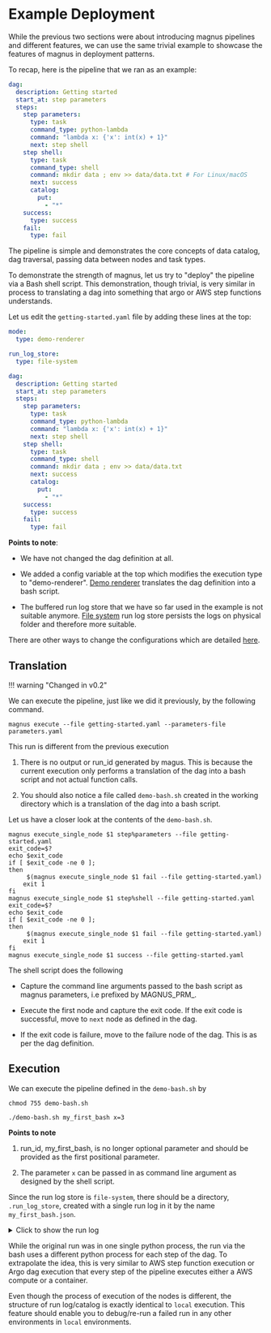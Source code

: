 # Example Deployment

While the previous two sections were about introducing magnus pipelines and different features, we can use the same
trivial example to showcase the features of magnus in deployment patterns.

To recap, here is the pipeline that we ran as an example:

``` yaml
dag:
  description: Getting started
  start_at: step parameters
  steps:
    step parameters:
      type: task
      command_type: python-lambda
      command: "lambda x: {'x': int(x) + 1}"
      next: step shell
    step shell:
      type: task
      command_type: shell
      command: mkdir data ; env >> data/data.txt # For Linux/macOS
      next: success
      catalog:
        put:
          - "*"
    success:
      type: success
    fail:
      type: fail
```

The pipeline is simple and demonstrates the core concepts of data catalog, dag traversal, passing data between
nodes and task types.

To demonstrate the strength of magnus, let us try to "deploy" the pipeline via a Bash shell script. This demonstration,
though trivial, is very similar in process to translating a dag into something that argo or AWS step functions
understands.

Let us edit the ```getting-started.yaml``` file by adding these lines at the top:

```yaml
mode:
  type: demo-renderer

run_log_store:
  type: file-system

dag:
  description: Getting started
  start_at: step parameters
  steps:
    step parameters:
      type: task
      command_type: python-lambda
      command: "lambda x: {'x': int(x) + 1}"
      next: step shell
    step shell:
      type: task
      command_type: shell
      command: mkdir data ; env >> data/data.txt
      next: success
      catalog:
        put:
          - "*"
    success:
      type: success
    fail:
      type: fail

```

**Points to note**:

- We have not changed the dag definition at all.

- We added a config variable at the top which modifies the execution type to "demo-renderer".
[Demo renderer](../../concepts/modes-implementations/demo-renderer) translates the dag definition into a bash script.

- The buffered run log store that we have so far used in the example is not suitable anymore.
[File system](../../concepts/run-log-implementations/file-system/) run log store persists the logs
on physical folder and therefore more suitable.

There are other ways to change the configurations which are detailed [here](../../concepts/configurations).

## Translation

!!! warning "Changed in v0.2"

We can execute the pipeline, just like we did it previously, by the following command.

```magnus execute --file getting-started.yaml --parameters-file parameters.yaml```

This run is different from the previous execution

1. There is no output or run_id generated by magus. This is because the current execution only performs a translation
of the dag into a bash script and not actual function calls.

2. You should also notice a file called ```demo-bash.sh``` created in the working directory which is a
translation of the dag into a bash script.


Let us have a closer look at the contents of the ```demo-bash.sh```.

```shell
magnus execute_single_node $1 step%parameters --file getting-started.yaml
exit_code=$?
echo $exit_code
if [ $exit_code -ne 0 ];
then
	 $(magnus execute_single_node $1 fail --file getting-started.yaml)
	exit 1
fi
magnus execute_single_node $1 step%shell --file getting-started.yaml
exit_code=$?
echo $exit_code
if [ $exit_code -ne 0 ];
then
	 $(magnus execute_single_node $1 fail --file getting-started.yaml)
	exit 1
fi
magnus execute_single_node $1 success --file getting-started.yaml
```

The shell script does the following

- Capture the command line arguments passed to the bash script as magnus parameters, i.e prefixed by MAGNUS_PRM_.

- Execute the first node and capture the exit code. If the exit code is successful, move to ```next``` node as defined
in the dag.

- If the exit code is failure, move to the failure node of the dag. This is as per the dag definition.

## Execution

We can execute the pipeline defined in the ```demo-bash.sh``` by

```shell
chmod 755 demo-bash.sh

./demo-bash.sh my_first_bash x=3
```

**Points to note**

1. run_id, my_first_bash, is no longer optional parameter and should be provided as the first positional parameter.

2. The parameter ```x``` can be passed in as command line argument as designed by the shell script.

Since the run log store is ```file-system```, there should be a directory, ```.run_log_store```, created with a single
run log in it by the name ```my_first_bash.json```.

<details>
  <summary>Click to show the run log</summary>

```json
{
    "run_id": "my_first_bash",
    "dag_hash": "ce0676d63e99c34848484f2df1744bab8d45e33a",
    "use_cached": false,
    "tag": null,
    "original_run_id": "",
    "status": "SUCCESS",
    "steps": {
        "step parameters": {
            "name": "step parameters",
            "internal_name": "step parameters",
            "status": "SUCCESS",
            "step_type": "task",
            "message": "",
            "mock": false,
            "code_identities": [
                {
                    "code_identifier": "493ae8c868fea18e50e6b6410f2c2290ab8d6734",
                    "code_identifier_type": "git",
                    "code_identifier_dependable": false,
                    "code_identifier_url": "<INTENTIONALLY REMOVED>",
                    "code_identifier_message": "<INTENTIONALLY REMOVED>"
                }
            ],
            "attempts": [
                {
                    "attempt_number": 0,
                    "start_time": "2022-01-19 08:23:46.720498",
                    "end_time": "2022-01-19 08:23:46.720987",
                    "duration": "0:00:00.000489",
                    "status": "SUCCESS",
                    "message": ""
                }
            ],
            "user_defined_metrics": {},
            "branches": {},
            "data_catalog": []
        },
        "step shell": {
            "name": "step shell",
            "internal_name": "step shell",
            "status": "SUCCESS",
            "step_type": "task",
            "message": "",
            "mock": false,
            "code_identities": [
                {
                    "code_identifier": "493ae8c868fea18e50e6b6410f2c2290ab8d6734",
                    "code_identifier_type": "git",
                    "code_identifier_dependable": false,
                    "code_identifier_url": "<INTENTIONALLY REMOVED>",
                    "code_identifier_message": "<INTENTIONALLY REMOVED>"
                }
            ],
            "attempts": [
                {
                    "attempt_number": 0,
                    "start_time": "2022-01-19 08:23:47.351849",
                    "end_time": "2022-01-19 08:23:47.377000",
                    "duration": "0:00:00.025151",
                    "status": "SUCCESS",
                    "message": ""
                }
            ],
            "user_defined_metrics": {},
            "branches": {},
            "data_catalog": [
                {
                    "name": "data.txt",
                    "data_hash": "011ba0c5de6693e544d838f7cd43f41ebe47b7a16053d17f3173f171c90579d6",
                    "catalog_relative_path": "my_first_bash/data.txt",
                    "catalog_handler_location": ".catalog",
                    "stage": "put"
                }
            ]
        },
        "success": {
            "name": "success",
            "internal_name": "success",
            "status": "SUCCESS",
            "step_type": "success",
            "message": "",
            "mock": false,
            "code_identities": [
                {
                    "code_identifier": "493ae8c868fea18e50e6b6410f2c2290ab8d6734",
                    "code_identifier_type": "git",
                    "code_identifier_dependable": false,
                    "code_identifier_url": "<INTENTIONALLY REMOVED>",
                    "code_identifier_message": "<INTENTIONALLY REMOVED>"
                }
            ],
            "attempts": [
                {
                    "attempt_number": 0,
                    "start_time": "2022-01-19 08:23:48.015055",
                    "end_time": "2022-01-19 08:23:48.016062",
                    "duration": "0:00:00.001007",
                    "status": "SUCCESS",
                    "message": ""
                }
            ],
            "user_defined_metrics": {},
            "branches": {},
            "data_catalog": []
        }
    },
    "parameters": {
        "x": 4
    },
    "run_config": {
        "executor": {
            "type": "demo-renderer",
            "config": {}
        },
        "run_log_store": {
            "type": "file-system",
            "config": {}
        },
        "catalog": {
            "type": "file-system",
            "config": {}
        },
        "secrets": {
            "type": "do-nothing",
            "config": {}
        }
    }
}
```

</details>

While the original run was in one single python process, the run via the bash uses a different python process for each
step of the dag. To extrapolate the idea, this is very similar to AWS step function execution or Argo dag execution that
every step of the pipeline executes either a AWS compute or a container.

Even though the process of execution of the nodes is different, the structure of run log/catalog is exactly identical
to ```local``` execution. This feature should enable you to debug/re-run a failed run in any other environments
in ```local``` environments.
